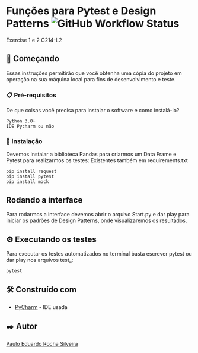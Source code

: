 # Funções para Pytest e Design Patterns ![GitHub Workflow Status](https://img.shields.io/github/workflow/status/pauloeduard0/pytest-functions/Python%20application)

Exercise 1 e 2 C214-L2

## 🚀 Começando

Essas instruções permitirão que você obtenha uma cópia do projeto em operação na sua máquina local para fins de desenvolvimento e teste.

### 📋 Pré-requisitos

De que coisas você precisa para instalar o software e como instalá-lo?

```
Python 3.0+
IDE Pycharm ou não
```

### 🔧 Instalação

Devemos instalar a biblioteca Pandas para criarmos um Data Frame e Pytest para realizarmos os testes:
Existentes também em requirements.txt

```
pip install request
pip install pytest
pip install mock
```

## Rodando a interface

Para rodarmos a interface devemos abrir o arquivo Start.py e dar play para iniciar os padrões de Design Patterns, onde visualizaremos os resultados.

## ⚙️ Executando os testes

Para executar os testes automatizados no terminal basta escrever pytest ou dar play nos arquivos test_:

```
pytest
```

## 🛠️ Construído com

* [PyCharm](https://www.jetbrains.com/pt-br/pycharm/) - IDE usada

## ✒️ Autor

[Paulo Eduardo Rocha Silveira](https://github.com/pauloeduard0)
